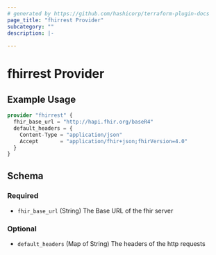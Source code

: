 ```yaml
---
# generated by https://github.com/hashicorp/terraform-plugin-docs
page_title: "fhirrest Provider"
subcategory: ""
description: |-
  
---
```


# fhirrest Provider



## Example Usage

```terraform
provider "fhirrest" {
  fhir_base_url = "http://hapi.fhir.org/baseR4"
  default_headers = {
    Content-Type = "application/json"
    Accept       = "application/fhir+json;fhirVersion=4.0"
  }
}
```

<!-- schema generated by tfplugindocs -->
## Schema

### Required

- `fhir_base_url` (String) The Base URL of the fhir server

### Optional

- `default_headers` (Map of String) The headers of the http requests
